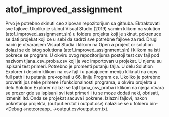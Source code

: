 # atof_improved_assignment
Prvo je potrebno skinuti ceo zipovan repozitorijum sa githuba. Ektraktovati sve fajlove.
Ukoliko je skinut Visual Studio (2019) samim klikom na solution (atof_improved_assignment.sln) u folderu projekta koji je skinut,
pokrenuce se dati projekat koji ce u sebi da sadrzi sve potrebne fajlove za rad.
Drugi nacin je otvaranjem Visual Studia i klikom na Open a project or solution dolazi se do istog solutiona (atof_improved_assignment.sln) i klikom na isti pokrece se program.
U okviru ovog repozitorijuma postoji test csv fajl pod nazivom tijana_csv_proba.csv koji je vec importovan u projekat. U njemu su ispisani test primeri. 
Potrebno je promenti putanju fajla. U delu Solution Explorer i desnim klikom na csv fajl i u padajucem meniju kliknuti na copy full path
i tu putanju prekopirati u 66. liniju Program.cs.
Ukoliko je potrebno proveriti jos neke primere i funkcionalnosti programa, u okviru projekta u delu Solution Explorer nalazi se fajl tijana_csv_proba i klikom na njega
otvara se prozor gde su ispisani svi test primeri i tu se moze dodati neki, obrisati, izmeniti itd. Onda se projekat sacuva i pokrene.
Izlazni fajlovi, nakon pokretanja projekta, (output.err.txt i output.csv) nalazice se u folderu bin->Debug->netcoreapp..->output.csv/output.err.txt.
